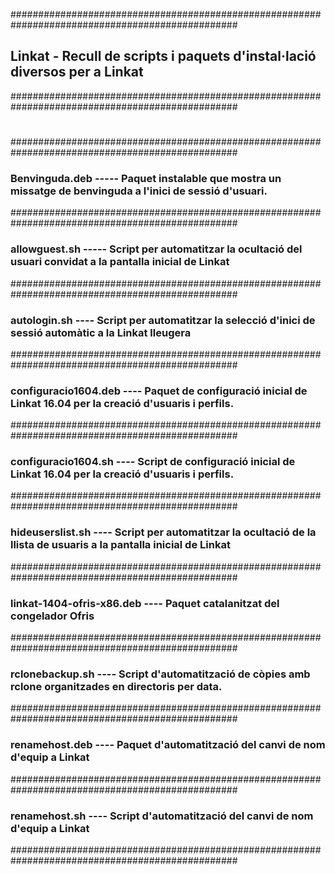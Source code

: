 #################################################################################################
##    Linkat - Recull de scripts i paquets d'instal·lació diversos per a Linkat   
#################################################################################################
#
#################################################################################################
### Benvinguda.deb  ----- Paquet instalable que mostra un missatge de benvinguda a l'inici de sessió d'usuari.
#################################################################################################
### allowguest.sh  ----- Script per automatitzar la ocultació del usuari convidat a la pantalla inicial de Linkat 
#################################################################################################
### autologin.sh  ----  Script per automatitzar la selecció d'inici de sessió automàtic a la Linkat lleugera
#################################################################################################
### configuracio1604.deb  ----  Paquet de configuració inicial de Linkat 16.04 per la creació d'usuaris i perfils.
#################################################################################################
### configuracio1604.sh  ----  Script de configuració inicial de Linkat 16.04 per la creació d'usuaris i perfils. 	
#################################################################################################
### hideuserslist.sh  ----  Script per automatitzar la ocultació de la llista de usuaris a la pantalla inicial de Linkat 	
#################################################################################################
### linkat-1404-ofris-x86.deb  ----  Paquet catalanitzat del congelador Ofris 	
#################################################################################################
### rclonebackup.sh  ----  Script d'automatització de còpies amb rclone organitzades en directoris per data. 	
#################################################################################################
### renamehost.deb  ----  Paquet d'automatització del canvi de nom d'equip a Linkat 	
#################################################################################################
### renamehost.sh  ----  Script d'automatització del canvi de nom d'equip a Linkat 	
#################################################################################################
